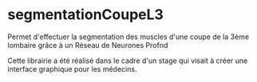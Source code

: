 # segmentationCoupeL3
Permet d'effectuer la segmentation des muscles d'une coupe de la 3ème lombaire grâce à un Réseau de Neurones Profnd

Cette librairie a été réalisé dans le cadre d'un stage qui visait à créer une interface graphique pour les médecins.

